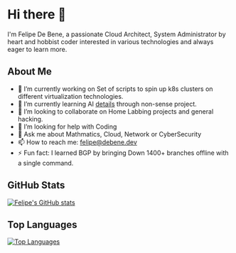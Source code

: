 # Hi there 👋

I'm Felipe De Bene, a passionate Cloud Architect, System Administrator by heart and hobbist coder interested in various technologies and always eager to learn more.

## About Me

- 🔭 I’m currently working on Set of scripts to spin up k8s clusters on different virtualization technologies.
- 🌱 I’m currently learning AI [details](https://blog.debene.dev) through non-sense project.
- 👯 I’m looking to collaborate on Home Labbing projects and general hacking.
- 🤔 I’m looking for help with Coding
- 💬 Ask me about Mathmatics, Cloud, Network or CyberSecurity
- 📫 How to reach me: felipe@debene.dev
- ⚡ Fun fact: I learned BGP by bringing Down 1400+ branches offline with a single command.

## GitHub Stats

[![Felipe's GitHub stats](https://github-readme-stats.vercel.app/api?username=felipedbene&show_icons=true&theme=radical)](https://github.com/anuraghazra/github-readme-stats)

## Top Languages

[![Top Languages](https://github-readme-stats.vercel.app/api/top-langs/?username=felipedbene&layout=compact&theme=radical)](https://github.com/anuraghazra/github-readme-stats)
